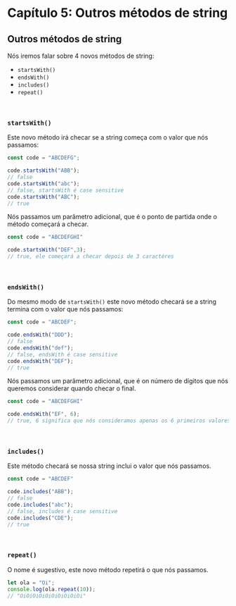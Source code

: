 # Capítulo 5: Outros métodos de string

## Outros métodos de string

Nós iremos falar sobre 4 novos métodos de string:

- `startsWith()`
- `endsWith()`
- `includes()`
- `repeat()`

&nbsp;

### `startsWith()`

Este novo método irá checar se a string começa com o valor que nós passamos:

```js
const code = "ABCDEFG";

code.startsWith("ABB");
// false
code.startsWith("abc");
// false, startsWith é case sensitive
code.startsWith("ABC");
// true
```

Nós passamos um parâmetro adicional, que é o ponto de partida onde o método começará a checar.


``` js
const code = "ABCDEFGHI"

code.startsWith("DEF",3);
// true, ele começará a checar depois de 3 caractéres
```

&nbsp;

### `endsWith()`

Do mesmo modo de `startsWith()` este novo método checará se a string termina com o valor que nós passamos:

```js
const code = "ABCDEF";

code.endsWith("DDD");
// false
code.endsWith("def");
// false, endsWith é case sensitive
code.endsWith("DEF");
// true

```

Nós passamos um parâmetro adicional, que é on número de dígitos que nós queremos considerar quando checar o final.

``` js
const code = "ABCDEFGHI"

code.endsWith("EF", 6);
// true, 6 significa que nós consideramos apenas os 6 primeiros valores ABCDEF, e sim, esta string termina com EF, portanto nós temos *true*
```

&nbsp;

### `includes()`

Este método checará se nossa string inclui o valor que nós passamos.

```js
const code = "ABCDEF"

code.includes("ABB");
// false
code.includes("abc");
// false, includes é case sensitive
code.includes("CDE");
// true
```

&nbsp;

### `repeat()`

O nome é sugestivo, este novo método repetirá o que nós passamos.

``` js
let ola = "Oi";
console.log(ola.repeat(10));
// "OiOiOiOiOiOiOiOiOiOi"
```
